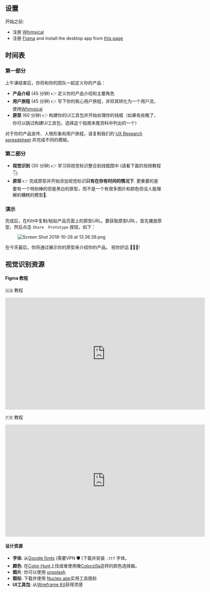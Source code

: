 ## 设置
开始之前:

- 注册 [Whimsical](https://whimsical.co)
- 注册 [Figma](https://www.figma.com/) and install the desktop app from [this page](https://www.figma.com/downloads/)


## 时间表

### 第一部分

上午课结束后，你将和你的团队一起定义你的产品：

- **产品介绍** (45 分钟) 👉 定义你的产品介绍和主要角色
- **用户旅程** (45 分钟) 👉 写下你的核心用户旅程，并将其转化为一个用户流，使用[Whimsical](https://whimsical.co)
- **原型** (60 分钟) 👉 构建你的UI工具包并开始处理你的线框（如果有些晚了，你可以跳过构建UI工具包，选择这个指南末尾资料中列出的一个）

对于你的产品宣传、人物形象和用户旅程，请复制我们的 <a href="https://docs.google.com/spreadsheets/d/1OGCJLizpcROt0WwbGV_bCOxBktHO9XPdNHkXcZIyX1o/edit?usp=sharing" target="_blank">UX Research spreadsheet</a> 并完成不同的模板。

### 第二部分

- **视觉识别** (30 分钟) 👉 学习将视觉标识整合到线框图中 (请看下面的视频教程 👇)
- **原型** 👉 完成原型并开始添加视觉标识**只有在你有时间的情况下**. 更重要的是要有一个特别棒的但是黑白的原型，而不是一个有很多图片和颜色但没人能理解的糟糕的模型😬.

### 演示
完成后，在Kitt中复制/粘贴产品页面上的原型URL。要获取原型URL，首先播放原型，然后点击 `Share  Prototype` 按钮，如下：

<figure style="width: 100%">
  <img alt="Screen Shot 2018-10-28 at 13.36.39.png" src="https://wagon-rc3.s3.eu-west-1.amazonaws.com/p23uzJ9h6DUHZzG1E1dNyAWA">
</figure>

在今天最后，你将通过展示你的原型来介绍你的产品。
祝你好运 🚀🚀🚀!


## 视觉识别资源

#### Figma 教程

🇬🇧 教程

<iframe src="https://player.vimeo.com/video/315676081" width="640" height="360" frameborder="0" webkitallowfullscreen mozallowfullscreen allowfullscreen></iframe>

🇫🇷 教程

<iframe src="https://player.vimeo.com/video/301271712" width="640" height="360" frameborder="0" webkitallowfullscreen mozallowfullscreen allowfullscreen></iframe>


#### 设计资源

- **字体**: 从[Google fonts](https://fonts.google.com/) (需要VPN 🛡 )下载并安装 `.ttf` 字体。
- **颜色**: 在[Color Hunt](https://colorhunt.co/)上找或者使用像[Colorzilla](http://www.colorzilla.com/)这样的颜色选择器。
- **图片**: 你可以使用 [unsplash](https://unsplash.com/)
- **图标**: 下载并使用 [Nucleo app](https://nucleoapp.com/)实用工具图标
- **UI工具包**: 从[Wireframe Kit](https://www.figma.com/templates/wireframe-kits/)获得灵感
